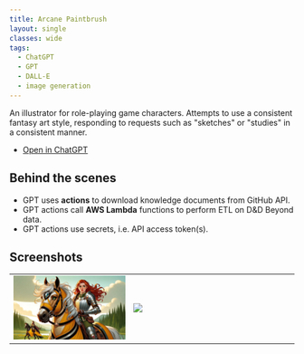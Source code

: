 ```yaml
---
title: Arcane Paintbrush
layout: single
classes: wide
tags:
  - ChatGPT
  - GPT
  - DALL-E
  - image generation
---
```


An illustrator for role-playing game characters. Attempts to use a consistent
fantasy art style, responding to requests such as "sketches" or "studies" in a
consistent manner.

* [Open in ChatGPT](https://chat.openai.com/g/g-3R9svhPj5-arcane-paintbrush)

## Behind the scenes

* GPT uses **actions** to download knowledge documents from GitHub API.
* GPT actions call **AWS Lambda** functions to perform ETL on D&D Beyond data.
* GPT actions use secrets, i.e. API access token(s).

## Screenshots

<table align="center" width="70%">
  <tr><td width="40%">
    <img src="/images/arcane_paintbrush_01.jpg">
  </td><td width="55%">
    <img src="/images/arcane_paintbrush_02.jpg">
  </td></tr>
</table>
